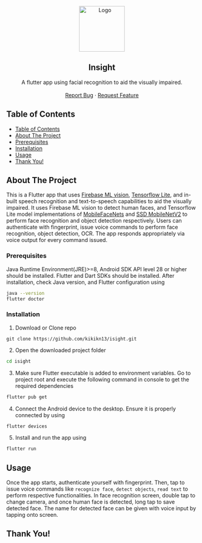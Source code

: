<br />
<div align="center">
  <a href="https://github.com/kikikn13/isight">
    <img src="assets/your_eyes.png" alt="Logo" width="120" height="120" align="center">
  </a>

<h2 align="center">Insight</h2>

  <p align="center">
    A flutter app using facial recognition to aid the visually impaired.
    <br />
    <br />
    <a href="https://github.com/kikikn13/isight/issues">Report Bug</a>
    ·
    <a href="https://github.com/kikikn13/isight/issues">Request Feature</a>
  </p>
</div>

<!-- TABLE OF CONTENTS -->

## Table of Contents

- [Table of Contents](#table-of-contents)
- [About The Project](#about-the-project)
- [Prerequisites](#prerequisites)
- [Installation](#installation)
- [Usage](#usage)
- [Thank You!](#thank-you)

<!-- ABOUT THE PROJECT -->

## About The Project

This is a Flutter app that uses [Firebase ML vision](https://firebase.google.com/docs/ml), [Tensorflow Lite](https://www.tensorflow.org/lite), and in-built speech recognition and text-to-speech capabilities to aid the visually impaired. It uses Firebase ML vision to detect human faces, and Tensorflow Lite model implementations of [MobileFaceNets](https://arxiv.org/abs/1804.07573) and [SSD MobileNetV2](https://arxiv.org/abs/1801.04381) to perform face recognition and object detection respectively. Users can authenticate with fingerprint, issue voice commands to perform face recognition, object detection, OCR. The app responds appropriately via voice output for every command issued. 

### Prerequisites

Java Runtime Environment(JRE)>=8, Android SDK API level 28 or higher should be installed. Flutter and Dart SDKs should be installed. After installation, check Java version, and Flutter configuration using

```sh
java --version
flutter doctor
```

### Installation

1. Download or Clone repo

```git
git clone https://github.com/kikikn13/isight.git
```

2. Open the downloaded project folder

```sh
cd isight
```

3. Make sure Flutter executable is added to environment variables. Go to project root and execute the following command in console to get the required dependencies

```sh
flutter pub get
```

4. Connect the Android device to the desktop. Ensure it is properly connected by using

```sh
flutter devices
```

5. Install and run the app using

```sh
flutter run
```

<!-- USAGE EXAMPLES -->

## Usage

Once the app starts, authenticate yourself with fingerprint. Then, tap to issue voice commands like `recognize face`, `detect objects`, `read text` to perform respective functionalities. In face recognition screen, double tap to change camera, and once human face is detected, long tap to save detected face. The name for detected face can be given with voice input by tapping onto screen.


## Thank You!


